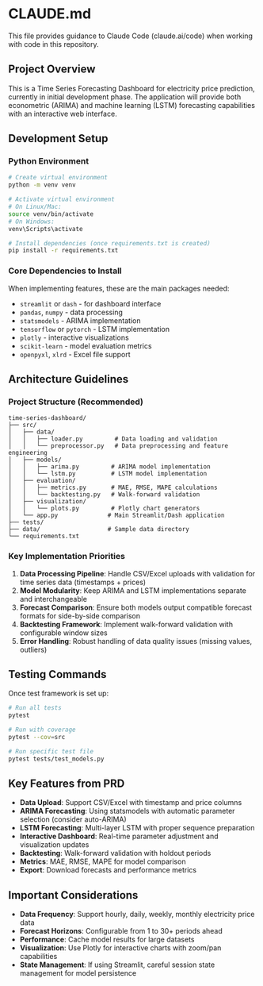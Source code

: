 # CLAUDE.md

This file provides guidance to Claude Code (claude.ai/code) when working with code in this repository.

## Project Overview

This is a Time Series Forecasting Dashboard for electricity price prediction, currently in initial development phase. The application will provide both econometric (ARIMA) and machine learning (LSTM) forecasting capabilities with an interactive web interface.

## Development Setup

### Python Environment
```bash
# Create virtual environment
python -m venv venv

# Activate virtual environment
# On Linux/Mac:
source venv/bin/activate
# On Windows:
venv\Scripts\activate

# Install dependencies (once requirements.txt is created)
pip install -r requirements.txt
```

### Core Dependencies to Install
When implementing features, these are the main packages needed:
- `streamlit` or `dash` - for dashboard interface
- `pandas`, `numpy` - data processing
- `statsmodels` - ARIMA implementation
- `tensorflow` or `pytorch` - LSTM implementation
- `plotly` - interactive visualizations
- `scikit-learn` - model evaluation metrics
- `openpyxl`, `xlrd` - Excel file support

## Architecture Guidelines

### Project Structure (Recommended)
```
time-series-dashboard/
├── src/
│   ├── data/
│   │   ├── loader.py         # Data loading and validation
│   │   └── preprocessor.py   # Data preprocessing and feature engineering
│   ├── models/
│   │   ├── arima.py         # ARIMA model implementation
│   │   └── lstm.py          # LSTM model implementation
│   ├── evaluation/
│   │   ├── metrics.py       # MAE, RMSE, MAPE calculations
│   │   └── backtesting.py   # Walk-forward validation
│   ├── visualization/
│   │   └── plots.py         # Plotly chart generators
│   └── app.py              # Main Streamlit/Dash application
├── tests/
├── data/                   # Sample data directory
└── requirements.txt
```

### Key Implementation Priorities

1. **Data Processing Pipeline**: Handle CSV/Excel uploads with validation for time series data (timestamps + prices)
2. **Model Modularity**: Keep ARIMA and LSTM implementations separate and interchangeable
3. **Forecast Comparison**: Ensure both models output compatible forecast formats for side-by-side comparison
4. **Backtesting Framework**: Implement walk-forward validation with configurable window sizes
5. **Error Handling**: Robust handling of data quality issues (missing values, outliers)

## Testing Commands

Once test framework is set up:
```bash
# Run all tests
pytest

# Run with coverage
pytest --cov=src

# Run specific test file
pytest tests/test_models.py
```

## Key Features from PRD

- **Data Upload**: Support CSV/Excel with timestamp and price columns
- **ARIMA Forecasting**: Using statsmodels with automatic parameter selection (consider auto-ARIMA)
- **LSTM Forecasting**: Multi-layer LSTM with proper sequence preparation
- **Interactive Dashboard**: Real-time parameter adjustment and visualization updates
- **Backtesting**: Walk-forward validation with holdout periods
- **Metrics**: MAE, RMSE, MAPE for model comparison
- **Export**: Download forecasts and performance metrics

## Important Considerations

- **Data Frequency**: Support hourly, daily, weekly, monthly electricity price data
- **Forecast Horizons**: Configurable from 1 to 30+ periods ahead
- **Performance**: Cache model results for large datasets
- **Visualization**: Use Plotly for interactive charts with zoom/pan capabilities
- **State Management**: If using Streamlit, careful session state management for model persistence